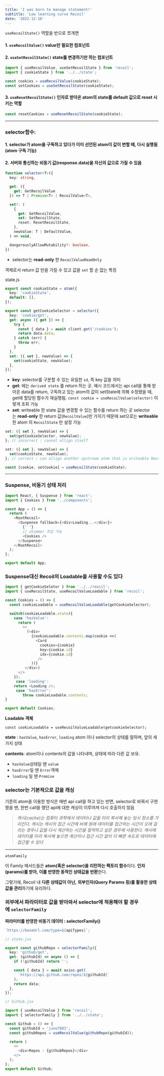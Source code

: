 ```yaml
---
title: 'I was born to manage statement!'
subtitle: 'Low learning curve Recoil'
date: '2022-12-16'
---
```


`useRecoilState()` 역할을 반으로 쪼개면

#### 1. `useRecoilValue()` value만 필요한 컴포넌트

#### 2. `useSetRecoilState()` state를 변경하기만 하는 컴포넌트

```typescript
import { useRecoilValue, useSetRecoilState } from 'recoil';
import { cookieState } from '../../state';

const cookies = useRecoilValue(cookieState);
const setCookies = useSetRecoilState(cookieState);
```

#### 3. `useResetRecoilState()` 인자로 받아온 atom의 state를 default 값으로 **reset** 시키는 역할

```typescript
const resetCookies = useResetRecoilState(cookieState);
```

---

### selector함수:

#### 1. selector가 atom을 구독하고 있다가 이미 선언된 atom이 값이 변할 때, 다시 실행됨(atom 구독 기능)

#### 2. 서버와 통신하는 비동기 값(response.data)을 자신의 값으로 가질 수 있음

```typescript
function selector<T>({
  key: string,

  get: ({
    get: GetRecoilValue
  }) => T | Promise<T> | RecoilValue<T>,

  set?: (
    {
      get: GetRecoilValue,
      set: SetRecoilState,
      reset: ResetRecoilState,
    },
    newValue: T | DefaultValue,
  ) => void,

  dangerouslyAllowMutability?: boolean,
})
```

- selector는 **read-only** 한 `RecoilValueReadOnly`

객체로서 return 값 만을 가질 수 있고 값을 `set` 할 순 없는 특징

state.js

```typescript
export const cookieState = atom({
  key: 'cookieState',
  default: [],
});

export const getCookieSelector = selector({
  key: 'cookie/get',
  get: async ({ get }) => {
    try {
      const { data } = await client.get('/cookies');
      return data.data;
    } catch (err) {
      throw err;
    }
  },
  set: ({ set }, newValue) => {
    set(cookieState, newValue);
  },
});
```

- **key**: selector를 구분할 수 있는 유일한 `id`, 즉 key 값을 의미
- **get**: 에는 `derived state` 를 return 하는 곳. 예시 코드에서는 api call을 통해 받아온 data를 return,
  구독하고 있는 atom의 값이 setState에 의해 수정됐을 때, get에 할당된 함수가 재실행됨.
  `const cookie = useRecoilValue(selector)` 이렇게 조회 가능
- **set**: writeable 한 state 값을 변경할 수 있는 함수를 return 하는 곳
  selector는 **read-only** 한 return 값(`RecoilValue`)만 가지기 때문에 set으로는 **writeable**한 atom 의 `RecoilState` 만 설정 가능

```typescript
set: ({ set }, newValue) => {
  set(getCookieSelector, newValue);
}; // incorrect : cannot allign itself

set: ({ set }, newValue) => {
  set(cookieState, newValue);
}; // correct : can allign another upstream atom that is writeable RecoilState
```

```typescript
const [cookie, setCookie] = useRecoilState(cookieState);
```

---

### Suspense, 비동기 상태 처리

```typescript
import React, { Suspense } from 'react';
import { Cookies } from '../components';

const App = () => {
  return (
    <RootRecoil>
      <Suspense fallback={<div>Loading...</div>}>
        {' '}
        // shimmer 주입 가능
        <Cookies />
      </Suspense>
    </RootRecoil>
  );
};

export default App;
```

### Suspense대신 Recoil의 Loadable을 사용할 수도 있다

```typescript
import { getCookieSeletor } from '../../reocil';
import { useRecoilState, useRecoilValueLoadable } from 'recoil';

const Cookies = () => {
  const cookieLoadable = useRecoilValueLoadable(getCookieSelector);

  switch(cookieLoadable.state){
    case 'hasValue':
      return (
        <>
          (<div>
    	    {cookieLoadable.contents.map(cookie =>(
              <Card
                cookies={cookie}
                key={cookie.id}
                idx={cookie.id}
               />
            ))}
	     </div>)
	  </>
	});
     case 'loading':
  	return <Loading />;
     case 'hasError':
     	throw cookieLoadable.contents;
}

export default Cookies;
```

**Loadable 객체**

`const cookieLoadable = useRecoilValueLoadable(getcookieSelector);`

**state** : `hasValue`, `hasError`, `loading` atom 이나 selector의 상태를 말하며, 앞의 세 가지 상태

**contents**: atom이나 contents의 값을 나타내며, 상태에 따라 다른 값 보유.

- `hasValue`상태일 땐 `value`
- `hasError`일 땐 `Error`객체
- `loading` 일 땐 `Promise`

### selector는 기본적으로 값을 캐싱

기존의 atom을 이용한 방식은 매번 api call을 하고 있는 반면, selector로 바꿔서 구현했을 땐, 한번 call을 했던 api에 대한 캐싱이 이루어져 다시 호출하지 않음

> _캐시(cache)는 컴퓨터 과학에서 데이터나 값을 미리 복사해 놓는 임시 장소를 가리킨다. 캐시는 캐시의 접근 시간에 비해 원래 데이터를 접근하는 시간이 오래 걸리는 경우나 값을 다시 계산하는 시간을 절약하고 싶은 경우에 사용한다. 캐시에 데이터를 미리 복사해 놓으면 계산이나 접근 시간 없이 더 빠른 속도로 데이터에 접근할 수 있다_

---

`atomFamily`

이 Family 메서드들은 **atom(혹은 selector)을 리턴하는 팩토리 함수**이다. **인자(params)를 받아, 이를 반영한 동적인 상태값을 반환**한다.

그렇기에, Recoil 내 **다른 상태값이 아닌,** **외부인자(Query Params 등)를 활용한 상태값을 관리**하기에 유리하다.

### 외부에서 파라미터로 값을 받아와서 selector에 적용해야 할 경우에 `selectorFamily`

**파라미터를 반영한 비동기 데이터 : selectorFamily()**

```typescript
`https://baseUrl.com/type=${apiTypes}`;
```

```typescript
// state.jsx

export const githubRepo = selectorFamily({
  key: 'github/get',
  get: (githubId) => async () => {
    if (!githubId) return '';

    const { data } = await axios.get(
      `https://api.github.com/repos/${githubId}`
    );
    return data;
  },
});
```

```typescript
// Github.jsx

import { useRecoilValue } from 'recoil';
import { selectorFamily } from '../../state';

const Github = () => {
  const githubId = 'juno7803';
  const githubRepos = useRecoilValue(githubRepo(githubId));

  return (
    <>
      <div>Repos : {githubRepos}</div>
    </>
  );
};
export default Github;
```
